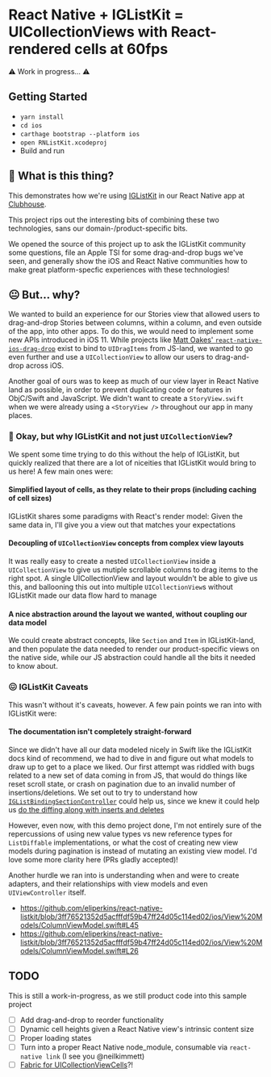 # React Native + IGListKit = UICollectionViews with React-rendered cells at 60fps

:warning: Work in progress... :warning:

## Getting Started

- `yarn install`
- `cd ios`
- `carthage bootstrap --platform ios`
- `open RNListKit.xcodeproj`
- Build and run

## 🤔 What is this thing?

This demonstrates how we're using [IGListKit](https://github.com/instagram/IGListKit) in our React Native app at [Clubhouse](https://clubhouse.io).

This project rips out the interesting bits of combining these two technologies, sans our domain-/product-specific bits.

We opened the source of this project up to ask the IGListKit community some questions, file an Apple TSI for some drag-and-drop bugs we've seen, and generally show the iOS and React Native communities how to make great platform-specfic experiences with these technologies!

## 😐 But... why?

We wanted to build an experience for our Stories view that allowed users to drag-and-drop Stories between columns, within a column, and even outside of the app, into other apps. To do this, we would need to implement some new APIs introduced in iOS 11. While projects like [Matt Oakes' `react-native-ios-drag-drop`](https://github.com/matt-oakes/react-native-ios-drag-drop) exist to bind to `UIDragItems` from JS-land, we wanted to go even further and use a `UICollectionView` to allow our users to drag-and-drop across iOS.

Another goal of ours was to keep as much of our view layer in React Native land as possible, in order to prevent duplicating code or features in ObjC/Swift and JavaScript. We didn't want to create a `StoryView.swift` when we were already using a `<StoryView />` throughout our app in many places.

### 🤨 Okay, but why IGListKit and not just `UICollectionView`?

We spent some time trying to do this without the help of IGListKit, but quickly realized that there are a lot of niceities that IGListKit would bring to us here! A few main ones were:

#### Simplified layout of cells, as they relate to their props (including caching of cell sizes)

IGListKit shares some paradigms with React's render model: Given the same data in, I'll give you a view out that matches your expectations

#### Decoupling of `UICollectionView` concepts from complex view layouts

It was really easy to create a nested `UICollectionView` inside a `UICollectionView` to give us mutiple scrollable columns to drag items to the right spot. A single UICollectionView and layout wouldn't be able to give us this, and ballooning this out into multiple `UICollectionView`s without IGListKit made our data flow hard to manage

#### A nice abstraction around the layout we wanted, without coupling our data model

We could create abstract concepts, like `Section` and `Item` in IGListKit-land, and then populate the data needed to render our product-specific views on the native side, while our JS abstraction could handle all the bits it needed to know about.

### 😖 IGListKit Caveats

This wasn't without it's caveats, however. A few pain points we ran into with IGListKit were:

#### The documentation isn't completely straight-forward

Since we didn't have all our data modeled nicely in Swift like the IGListKit docs kind of recommend, we had to dive in and figure out what models to draw up to get to a place we liked. Our first attempt was riddled with bugs related to a new set of data coming in from JS, that would do things like reset scroll state, or crash on pagination due to an invalid number of insertions/deletions. We set out to try to understand how [`IGListBindingSectionController`](https://instagram.github.io/IGListKit/Classes/IGListBindingSectionController.html) could help us, since we knew it could help us [do the diffing along with inserts and deletes](https://github.com/Instagram/IGListKit/blob/4387a488e80e1dcb7677c18a2b4f5768e9f0dab7/Source/IGListBindingSectionController.m#L52-L90)

However, even now, with this demo project done, I'm not entirely sure of the repercussions of using new value types vs new reference types for `ListDiffable` implementations, or what the cost of creating new view models during pagination is instead of mutating an existing view model. I'd love some more clarity here (PRs gladly accepted)!

Another hurdle we ran into is understanding when and were to create adapters, and their relationships with view models and even `UIViewController` itself.

- https://github.com/eliperkins/react-native-listkit/blob/3ff76521352d5acfffdf59b47ff24d05c114ed02/ios/View%20Models/ColumnViewModel.swift#L45
- https://github.com/eliperkins/react-native-listkit/blob/3ff76521352d5acfffdf59b47ff24d05c114ed02/ios/View%20Models/ColumnViewModel.swift#L26

## TODO

This is still a work-in-progress, as we still product code into this sample project

- [ ] Add drag-and-drop to reorder functionality
- [ ] Dynamic cell heights given a React Native view's intrinsic content size
- [ ] Proper loading states
- [ ] Turn into a proper React Native node_module, consumable via `react-native link` (I see you @neilkimmett)
- [ ] [Fabric for UICollectionViewCells](https://github.com/facebook/react-native/blob/f88ce826275bf19ba772fc23ab22d1c0bc47be7d/React/Base/Surface/RCTSurface.h#L44-L46)?!
